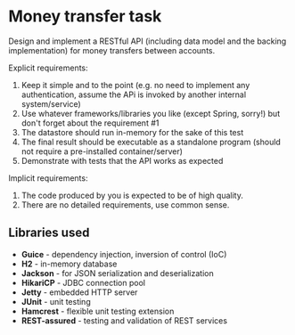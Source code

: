 # Money transfer task

Design and implement a RESTful API (including data model and the backing implementation) for money transfers between accounts.

Explicit requirements:

1. Keep it simple and to the point (e.g. no need to implement any authentication, assume the APi is invoked by another internal system/service)
2. Use whatever frameworks/libraries you like (except Spring, sorry!) but don't forget about the requirement #1
3. The datastore should run in-memory for the sake of this test
4. The final result should be executable as a standalone program (should not require a pre-installed container/server)
5. Demonstrate with tests that the API works as expected

Implicit requirements:

1. The code produced by you is expected to be of high quality.
2. There are no detailed requirements, use common sense.

## Libraries used
- **Guice** - dependency injection, inversion of control (IoC) 
- **H2** - in-memory database
- **Jackson** - for JSON serialization and deserialization
- **HikariCP** - JDBC connection pool
- **Jetty** - embedded HTTP server
- **JUnit** - unit testing
- **Hamcrest** - flexible unit testing extension
- **REST-assured** - testing and validation of REST services


